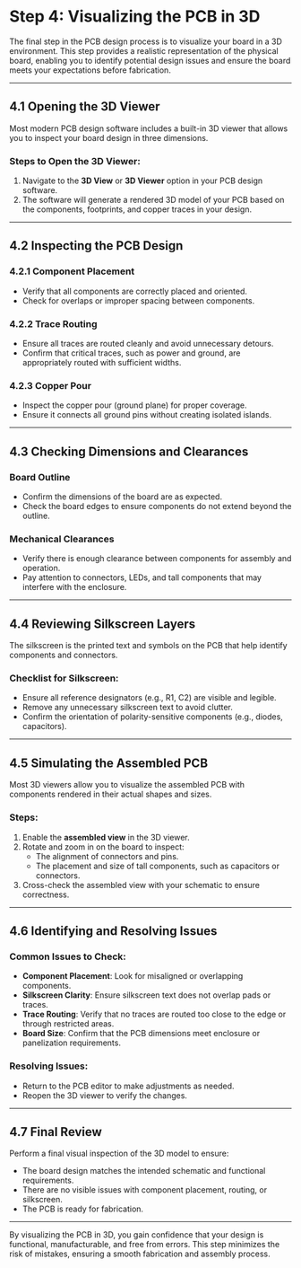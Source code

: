 # Step 4: Visualizing the PCB in 3D

The final step in the PCB design process is to visualize your board in a 3D environment. This step provides a realistic representation of the physical board, enabling you to identify potential design issues and ensure the board meets your expectations before fabrication.

---

## 4.1 Opening the 3D Viewer

Most modern PCB design software includes a built-in 3D viewer that allows you to inspect your board design in three dimensions.

### Steps to Open the 3D Viewer:
1. Navigate to the **3D View** or **3D Viewer** option in your PCB design software.
2. The software will generate a rendered 3D model of your PCB based on the components, footprints, and copper traces in your design.

---

## 4.2 Inspecting the PCB Design

### 4.2.1 Component Placement
- Verify that all components are correctly placed and oriented.
- Check for overlaps or improper spacing between components.

### 4.2.2 Trace Routing
- Ensure all traces are routed cleanly and avoid unnecessary detours.
- Confirm that critical traces, such as power and ground, are appropriately routed with sufficient widths.

### 4.2.3 Copper Pour
- Inspect the copper pour (ground plane) for proper coverage.
- Ensure it connects all ground pins without creating isolated islands.

---

## 4.3 Checking Dimensions and Clearances

### Board Outline
- Confirm the dimensions of the board are as expected.
- Check the board edges to ensure components do not extend beyond the outline.

### Mechanical Clearances
- Verify there is enough clearance between components for assembly and operation.
- Pay attention to connectors, LEDs, and tall components that may interfere with the enclosure.

---

## 4.4 Reviewing Silkscreen Layers

The silkscreen is the printed text and symbols on the PCB that help identify components and connectors.

### Checklist for Silkscreen:
- Ensure all reference designators (e.g., R1, C2) are visible and legible.
- Remove any unnecessary silkscreen text to avoid clutter.
- Confirm the orientation of polarity-sensitive components (e.g., diodes, capacitors).

---

## 4.5 Simulating the Assembled PCB

Most 3D viewers allow you to visualize the assembled PCB with components rendered in their actual shapes and sizes.

### Steps:
1. Enable the **assembled view** in the 3D viewer.
2. Rotate and zoom in on the board to inspect:
   - The alignment of connectors and pins.
   - The placement and size of tall components, such as capacitors or connectors.
3. Cross-check the assembled view with your schematic to ensure correctness.

---

## 4.6 Identifying and Resolving Issues

### Common Issues to Check:
- **Component Placement**: Look for misaligned or overlapping components.
- **Silkscreen Clarity**: Ensure silkscreen text does not overlap pads or traces.
- **Trace Routing**: Verify that no traces are routed too close to the edge or through restricted areas.
- **Board Size**: Confirm that the PCB dimensions meet enclosure or panelization requirements.

### Resolving Issues:
- Return to the PCB editor to make adjustments as needed.
- Reopen the 3D viewer to verify the changes.

---

## 4.7 Final Review

Perform a final visual inspection of the 3D model to ensure:
- The board design matches the intended schematic and functional requirements.
- There are no visible issues with component placement, routing, or silkscreen.
- The PCB is ready for fabrication.

---

By visualizing the PCB in 3D, you gain confidence that your design is functional, manufacturable, and free from errors. This step minimizes the risk of mistakes, ensuring a smooth fabrication and assembly process.
